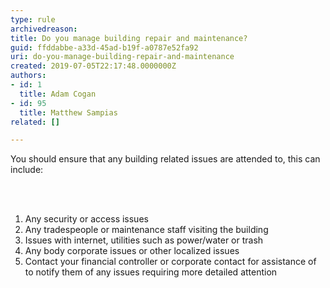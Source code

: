 ```yaml
---
type: rule
archivedreason: 
title: Do you manage building repair and maintenance?
guid: ffddabbe-a33d-45ad-b19f-a0787e52fa92
uri: do-you-manage-building-repair-and-maintenance
created: 2019-07-05T22:17:48.0000000Z
authors:
- id: 1
  title: Adam Cogan
- id: 95
  title: Matthew Sampias
related: []

---
```



<p class="ssw15-rteElement-P">You should ensure that any building related issues are attended to, this can include&#58;​​<br></p>
<br><excerpt class='endintro'></excerpt><br>
<ol><li>Any security or access issues</li><li>Any tradespeople or maintenance staff visiting the building</li><li>Issues with internet, utilities such as power/water or trash</li><li>Any body corporate issues or other localized issues</li><li>Contact your financial controller or corporate contact for assistance of to notify them of any issues requiring more detailed attention</li></ol><br>


